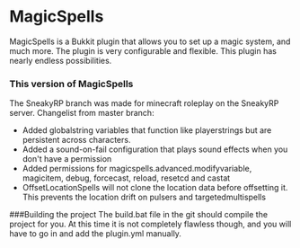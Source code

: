 # MagicSpells

MagicSpells is a Bukkit plugin that allows you to set up a magic system, and much more. The plugin is very configurable and flexible.
This plugin has nearly endless possibilities.

### This version of MagicSpells

The SneakyRP branch was made for minecraft roleplay on the SneakyRP server. Changelist from master branch:

- Added globalstring variables that function like playerstrings but are persistent across characters.
- Added a sound-on-fail configuration that plays sound effects when you don't have a permission
- Added permissions for magicspells.advanced.modifyvariable, magicitem, debug, forcecast, reload, resetcd and castat
- OffsetLocationSpells will not clone the location data before offsetting it. This prevents the location drift on pulsers and targetedmultispells

###Building the project
The build.bat file in the git should compile the project for you. At this time it is not completely flawless though, and you will have to go in and add the plugin.yml manually.